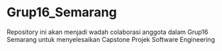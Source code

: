 # Grup16_Semarang
Repository ini akan menjadi wadah colaborasi anggota dalam Grup16 Semarang untuk menyelesaikan Capstone Projek Software Engineering
